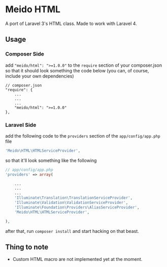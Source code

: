 # Meido HTML

A port of Laravel 3's HTML class. Made to work with Laravel 4.

## Usage

### Composer Side

add `"meido/html": ">=1.0.0"` to the `require` section of your composer.json so that it should look something the code below (you can, of course, include your own dependencies)

```composer
// composer.json
"require": {
	...
	...
	...
	"meido/html": ">=1.0.0"
},
```

### Laravel Side

add the following code to the `providers` section of the `app/config/app.php` file

```php
'Meido\HTML\HTMLServiceProvider',
```

so that it'll look something like the following

```php
// app/config/app.php
'providers' => array(

	...
	...
	...
	'Illuminate\Translation\TranslationServiceProvider',
	'Illuminate\Validation\ValidationServiceProvider',
	'Illuminate\Foundation\Providers\AliasServiceProvider',
	'Meido\HTML\HTMLServiceProvider',

),
```

after that, run `composer install` and start hacking on that beast.

## Thing to note

- Custom HTML macro are not implemented yet at the moment.